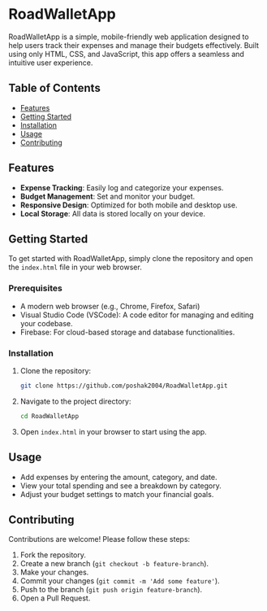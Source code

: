 # RoadWalletApp

RoadWalletApp is a simple, mobile-friendly web application designed to help users track their expenses and manage their budgets effectively. Built using only HTML, CSS, and JavaScript, this app offers a seamless and intuitive user experience.

## Table of Contents

- [Features](#features)
- [Getting Started](#getting-started)
- [Installation](#installation)
- [Usage](#usage)
- [Contributing](#contributing)


## Features

- **Expense Tracking**: Easily log and categorize your expenses.
- **Budget Management**: Set and monitor your budget.
- **Responsive Design**: Optimized for both mobile and desktop use.
- **Local Storage**: All data is stored locally on your device.

## Getting Started

To get started with RoadWalletApp, simply clone the repository and open the `index.html` file in your web browser.

### Prerequisites

- A modern web browser (e.g., Chrome, Firefox, Safari)
- Visual Studio Code (VSCode): A code editor for managing and editing your codebase.
- Firebase: For cloud-based storage and database functionalities.

### Installation

1. Clone the repository:
    ```bash
    git clone https://github.com/poshak2004/RoadWalletApp.git
    ```
2. Navigate to the project directory:
    ```bash
    cd RoadWalletApp
    ```
3. Open `index.html` in your browser to start using the app.

## Usage

- Add expenses by entering the amount, category, and date.
- View your total spending and see a breakdown by category.
- Adjust your budget settings to match your financial goals.

## Contributing

Contributions are welcome! Please follow these steps:

1. Fork the repository.
2. Create a new branch (`git checkout -b feature-branch`).
3. Make your changes.
4. Commit your changes (`git commit -m 'Add some feature'`).
5. Push to the branch (`git push origin feature-branch`).
6. Open a Pull Request.


